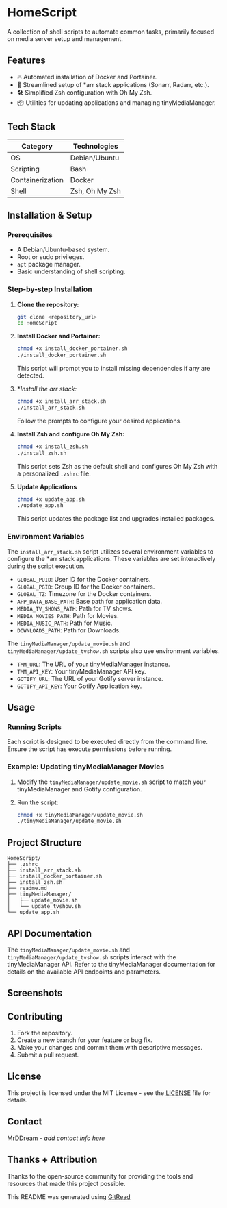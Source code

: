 
# HomeScript

A collection of shell scripts to automate common tasks, primarily focused on media server setup and management.

## Features

- 🔥 Automated installation of Docker and Portainer.
- 🚀 Streamlined setup of *arr stack applications (Sonarr, Radarr, etc.).
- 🛠️ Simplified Zsh configuration with Oh My Zsh.
- 📦 Utilities for updating applications and managing tinyMediaManager.

## Tech Stack

| Category | Technologies |
|----------|-------------|
| OS       | Debian/Ubuntu |
| Scripting | Bash          |
| Containerization | Docker |
| Shell      | Zsh, Oh My Zsh |

## Installation & Setup

### Prerequisites

- A Debian/Ubuntu-based system.
- Root or sudo privileges.
- `apt` package manager.
- Basic understanding of shell scripting.

### Step-by-step Installation

1.  **Clone the repository:**

    ```bash
    git clone <repository_url>
    cd HomeScript
    ```

2.  **Install Docker and Portainer:**

    ```bash
    chmod +x install_docker_portainer.sh
    ./install_docker_portainer.sh
    ```
    This script will prompt you to install missing dependencies if any are detected.

3.  **Install the *arr stack:**

    ```bash
    chmod +x install_arr_stack.sh
    ./install_arr_stack.sh
    ```
    Follow the prompts to configure your desired applications.

4.  **Install Zsh and configure Oh My Zsh:**

    ```bash
    chmod +x install_zsh.sh
    ./install_zsh.sh
    ```
    This script sets Zsh as the default shell and configures Oh My Zsh with a personalized `.zshrc` file.

5. **Update Applications**
   ```bash
   chmod +x update_app.sh
   ./update_app.sh
   ```
   This script updates the package list and upgrades installed packages.

### Environment Variables

The `install_arr_stack.sh` script utilizes several environment variables to configure the *arr stack applications. These variables are set interactively during the script execution.

-   `GLOBAL_PUID`: User ID for the Docker containers.
-   `GLOBAL_PGID`: Group ID for the Docker containers.
-   `GLOBAL_TZ`: Timezone for the Docker containers.
-   `APP_DATA_BASE_PATH`: Base path for application data.
-   `MEDIA_TV_SHOWS_PATH`: Path for TV shows.
-   `MEDIA_MOVIES_PATH`: Path for Movies.
-   `MEDIA_MUSIC_PATH`: Path for Music.
-   `DOWNLOADS_PATH`: Path for Downloads.

The `tinyMediaManager/update_movie.sh` and `tinyMediaManager/update_tvshow.sh` scripts also use environment variables.

- `TMM_URL`: The URL of your tinyMediaManager instance.
- `TMM_API_KEY`: Your tinyMediaManager API key.
- `GOTIFY_URL`: The URL of your Gotify server instance.
- `GOTIFY_API_KEY`: Your Gotify Application key.

## Usage

### Running Scripts

Each script is designed to be executed directly from the command line. Ensure the script has execute permissions before running.

### Example: Updating tinyMediaManager Movies

1.  Modify the `tinyMediaManager/update_movie.sh` script to match your tinyMediaManager and Gotify configuration.

2.  Run the script:

    ```bash
    chmod +x tinyMediaManager/update_movie.sh
    ./tinyMediaManager/update_movie.sh
    ```

## Project Structure

```
HomeScript/
├── .zshrc
├── install_arr_stack.sh
├── install_docker_portainer.sh
├── install_zsh.sh
├── readme.md
├── tinyMediaManager/
│   ├── update_movie.sh
│   └── update_tvshow.sh
└── update_app.sh
```

## API Documentation

The `tinyMediaManager/update_movie.sh` and `tinyMediaManager/update_tvshow.sh` scripts interact with the tinyMediaManager API. Refer to the tinyMediaManager documentation for details on the available API endpoints and parameters.

## Screenshots

<!-- Add screenshots here -->

## Contributing

1.  Fork the repository.
2.  Create a new branch for your feature or bug fix.
3.  Make your changes and commit them with descriptive messages.
4.  Submit a pull request.

## License

This project is licensed under the MIT License - see the [LICENSE](LICENSE) file for details.

## Contact

MrDDream - *add contact info here*

## Thanks + Attribution

Thanks to the open-source community for providing the tools and resources that made this project possible.

This README was generated using [GitRead](https://git-read.vercel.app)
```
